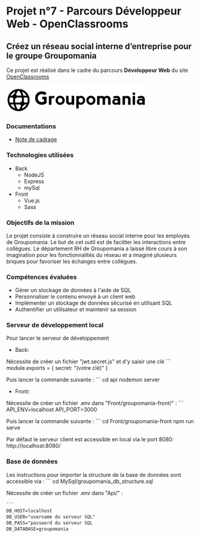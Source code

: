 # Projet n°7 - Parcours Développeur Web - OpenClassrooms
## Créez un réseau social interne d’entreprise pour le groupe Groupomania

Ce projet est réalisé dans le cadre du parcours **Développeur Web** du site [OpenClassrooms](https://openclassrooms.com/ "OpenClassrooms")

![Logo Groupomania](Front/groupomania-front/src/assets/Groupomania_Logos/small-logo.png)

### Documentations
* [Note de cadrage](z-docs/Groupomania_Specs_FR_DWJ_VF.pdf)

### Technologies utilisées
* Back
    * NodeJS
    * Express
    * mySql
* Front
    * Vue.js 
    * Sass

### Objectifs de la mission
Le projet consiste à construire un réseau social interne pour les employés de Groupomania. Le but de cet outil est de faciliter les interactions entre collègues. Le département RH de Groupomania a laissé libre cours à son imagination pour les fonctionnalités du réseau et a imaginé plusieurs briques pour favoriser les échanges entre collègues.

### Compétences évaluées
* Gérer un stockage de données à l'aide de SQL
* Personnaliser le contenu envoyé à un client web
* Implémenter un stockage de données sécurisé en utilisant SQL
* Authentifier un utilisateur et maintenir sa session

### Serveur de développement local
Pour lancer le serveur de développement

* Back:

Nécessite de créer un fichier "jwt.secret.js" et d'y saisir une clé
    ```
    module.exports = {
      secret: "(votre clé)"
    }
    
Puis lancer la commande suivante :
    ``` 
    cd api
    nodemon server

* Front:

Nécessite de créer un fichier .env dans "Front/groupomania-front/" :
    ```
    API_ENV=localhost
    API_PORT=3000


Puis lancer la commande suivante :
    ``` 
    cd Front/groupomania-front
    npm run serve

Par défaut le serveur client est accessible en local via le port 8080: http://localhost:8080/

### Base de données  

Les instructions pour importer la structure de la base de données sont accessible via :
    ```
    cd MySql/groupomania_db_structure.sql

Nécessite de créer un fichier .env dans "Api/" :

    ```
    DB_HOST=localhost
    DB_USER="username du serveur SQL"
    DB_PASS="password du serveur SQL
    DB_DATABASE=groupomania

